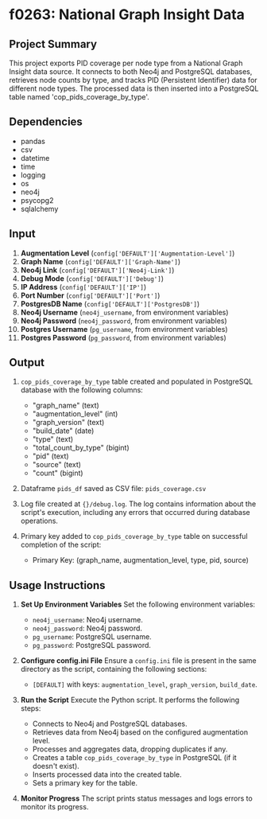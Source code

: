 # f0263: National Graph Insight Data

## Project Summary

This project exports PID coverage per node type from a National Graph Insight data source. It connects to both Neo4j and PostgreSQL databases, retrieves node counts by type, and tracks PID (Persistent Identifier) data for different node types. The processed data is then inserted into a PostgreSQL table named 'cop_pids_coverage_by_type'.

## Dependencies

- pandas
- csv
- datetime
- time
- logging
- os
- neo4j
- psycopg2
- sqlalchemy

## Input

1. **Augmentation Level** (`config['DEFAULT']['Augmentation-Level']`)
2. **Graph Name** (`config['DEFAULT']['Graph-Name']`)
3. **Neo4j Link** (`config['DEFAULT']['Neo4j-Link']`)
4. **Debug Mode** (`config['DEFAULT']['Debug']`)
5. **IP Address** (`config['DEFAULT']['IP']`)
6. **Port Number** (`config['DEFAULT']['Port']`)
7. **PostgresDB Name** (`config['DEFAULT']['PostgresDB']`)
8. **Neo4j Username** (`neo4j_username`, from environment variables)
9. **Neo4j Password** (`neo4j_password`, from environment variables)
10. **Postgres Username** (`pg_username`, from environment variables)
11. **Postgres Password** (`pg_password`, from environment variables)

## Output

1. `cop_pids_coverage_by_type` table created and populated in PostgreSQL database with the following columns:
   - "graph_name" (text)
   - "augmentation_level" (int)
   - "graph_version" (text)
   - "build_date" (date)
   - "type" (text)
   - "total_count_by_type" (bigint)
   - "pid" (text)
   - "source" (text)
   - "count" (bigint)

2. Dataframe `pids_df` saved as CSV file: `pids_coverage.csv`

3. Log file created at `{}/debug.log`. The log contains information about the script's execution, including any errors that occurred during database operations.

4. Primary key added to `cop_pids_coverage_by_type` table on successful completion of the script:
   - Primary Key: (graph_name, augmentation_level, type, pid, source)

## Usage Instructions

1. **Set Up Environment Variables**
   Set the following environment variables:
   - `neo4j_username`: Neo4j username.
   - `neo4j_password`: Neo4j password.
   - `pg_username`: PostgreSQL username.
   - `pg_password`: PostgreSQL password.

2. **Configure config.ini File**
   Ensure a `config.ini` file is present in the same directory as the script, containing the following sections:
   - `[DEFAULT]` with keys: `augmentation_level`, `graph_version`, `build_date`.

3. **Run the Script**
   Execute the Python script. It performs the following steps:

   - Connects to Neo4j and PostgreSQL databases.
   - Retrieves data from Neo4j based on the configured augmentation level.
   - Processes and aggregates data, dropping duplicates if any.
   - Creates a table `cop_pids_coverage_by_type` in PostgreSQL (if it doesn't exist).
   - Inserts processed data into the created table.
   - Sets a primary key for the table.

4. **Monitor Progress**
   The script prints status messages and logs errors to monitor its progress.

